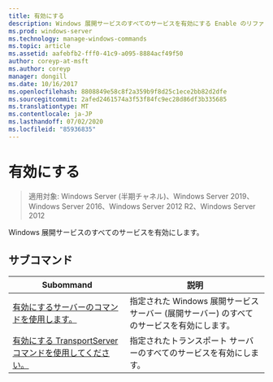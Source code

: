```yaml
---
title: 有効にする
description: Windows 展開サービスのすべてのサービスを有効にする Enable のリファレンス記事です。
ms.prod: windows-server
ms.technology: manage-windows-commands
ms.topic: article
ms.assetid: aafebfb2-fff0-41c9-a095-8884acf49f50
author: coreyp-at-msft
ms.author: coreyp
manager: dongill
ms.date: 10/16/2017
ms.openlocfilehash: 8808849e58c8f2a359b9f8d25c1ece2bb82d2dfe
ms.sourcegitcommit: 2afed2461574a3f53f84fc9ec28d86df3b335685
ms.translationtype: MT
ms.contentlocale: ja-JP
ms.lasthandoff: 07/02/2020
ms.locfileid: "85936835"
---
```

# <a name="enable"></a>有効にする

> 適用対象: Windows Server (半期チャネル)、Windows Server 2019、Windows Server 2016、Windows Server 2012 R2、Windows Server 2012

Windows 展開サービスのすべてのサービスを有効にします。

## <a name="subcommands"></a>サブコマンド
|Subommand|説明|
|-------|--------|
|[有効にするサーバーのコマンドを使用します。](using-the-enable-server-command.md)|指定された Windows 展開サービス サーバー (展開サーバー) のすべてのサービスを有効にします。|
|[有効にする TransportServer コマンドを使用してください。](using-the-enable-transportserver-command.md)|指定されたトランスポート サーバーのすべてのサービスを有効にします。|
